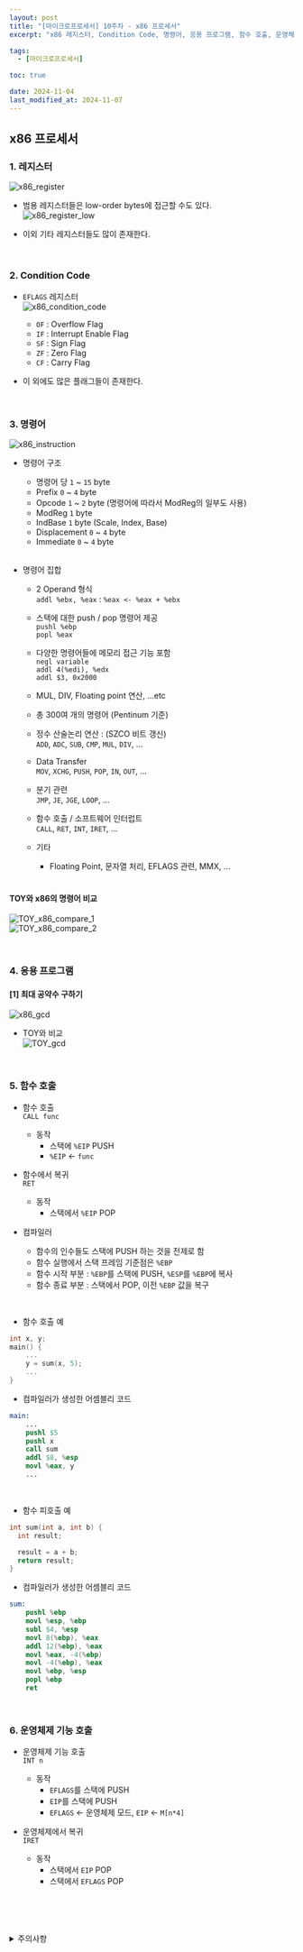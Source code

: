 ```yaml
---
layout: post
title: "[마이크로프로세서] 10주차 - x86 프로세서"
excerpt: "x86 레지스터, Condition Code, 명령어, 응용 프로그램, 함수 호출, 운영체제 기능 호출"

tags:
  - [마이크로프로세서]

toc: true

date: 2024-11-04
last_modified_at: 2024-11-07
---
```

## x86 프로세서
### 1. 레지스터
![x86_register][def]

- 범용 레지스터들은 low-order bytes에 접근할 수도 있다.  
![x86_register_low][def2]  

- 이외 기타 레지스터들도 많이 존재한다.  

<br>

### 2. Condition Code
- `EFLAGS` 레지스터  
![x86_condition_code][def3]
  - `OF` : Overflow Flag
  - `IF` : Interrupt Enable Flag
  - `SF` : Sign Flag
  - `ZF` : Zero Flag
  - `CF` : Carry Flag

- 이 외에도 많은 플래그들이 존재한다.  

<br>

### 3. 명령어
![x86_instruction][def4]
- 명령어 구조
  - 명령어 당 `1` ~ `15` byte
  - Prefix `0` ~ `4` byte
  - Opcode `1` ~ `2` byte (명령어에 따라서 ModReg의 일부도 사용)
  - ModReg `1` byte
  - IndBase `1` byte (Scale, Index, Base)
  - Displacement `0` ~ `4` byte
  - Immediate `0` ~ `4` byte  

  <br>

- 명령어 집합
  - 2 Operand  형식  
  `addl %ebx, %eax` : `%eax <- %eax + %ebx`  

  - 스택에 대한 push / pop 명령어 제공  
  `pushl %ebp`  
  `popl %eax`  

  - 다양한 명령어들에 메모리 접근 기능 포함  
  `negl variable`  
  `addl 4(%edi), %edx`  
  `addl $3, 0x2000`  

  - MUL, DIV, Floating point 연산, ...etc  

  - 총 300여 개의 명령어 (Pentinum 기준)  

  - 정수 산술논리 연산 : (SZCO 비트 갱신)  
  `ADD`, `ADC`, `SUB`, `CMP`, `MUL`, `DIV`, ...

  - Data Transfer  
  `MOV`, `XCHG`, `PUSH`, `POP`, `IN`, `OUT`, ...  

  - 분기 관련  
  `JMP`, `JE`, `JGE`, `LOOP`, ...

  - 함수 호출 / 소프트웨어 인터럽트  
  `CALL`, `RET`, `INT`, `IRET`, ...  

  - 기타  
    - Floating Point, 문자열 처리, EFLAGS 관련, MMX, ...  

    <br>

#### TOY와 x86의 명령어 비교  

![TOY_x86_compare_1](TODO)  
![TOY_x86_compare_2](TODO)  

<br>

### 4. 응용 프로그램  
#### [1] 최대 공약수 구하기  
![x86_gcd](TODO)  

- TOY와 비교  
![TOY_gcd](TODO)  

<br>

### 5. 함수 호출  
- 함수 호출  
`CALL func`  
  - 동작  
    - 스택에 `%EIP` PUSH
    - `%EIP` <- `func`  

- 함수에서 복귀  
`RET`  
  - 동작
    - 스택에서 `%EIP` POP  

- 컴파일러  
  - 함수의 인수들도 스택에 PUSH 하는 것을 전제로 함
  - 함수 실행에서 스택 프레임 기준점은 `%EBP`  
  - 함수 시작 부분 : `%EBP`를 스택에 PUSH, `%ESP`를 `%EBP`에 복사  
  - 함수 종료 부분 : 스택에서 POP, 이전 `%EBP` 값을 복구  

<br>

- 함수 호출 예

```c
int x, y;
main() {
    ...
    y = sum(x, 5);
    ...
}
```

- 컴파일러가 생성한 어셈블리 코드  

```s
main:
    ...
    pushl $5
    pushl x
    call sum
    addl $8, %esp
    movl %eax, y
    ...
```

<br>

- 함수 피호출 예

```c
int sum(int a, int b) {
  int result;

  result = a + b;
  return result;
}
```

- 컴파일러가 생성한 어셈블리 코드  

```s
sum:
    pushl %ebp
    movl %esp, %ebp
    subl $4, %esp
    movl 8(%ebp), %eax
    addl 12(%ebp), %eax
    movl %eax, -4(%ebp)
    movl -4(%ebp), %eax
    movl %ebp, %esp
    popl %ebp
    ret
```

<br>

### 6. 운영체제 기능 호출
- 운영체제 기능 호출  
`INT n`  
  - 동작  
    - `EFLAGS`를 스택에 PUSH
    - `EIP`를 스택에 PUSH
    - `EFLAGS` <- 운영체제 모드, `EIP` <- `M[n*4]`

- 운영체제에서 복귀  
`IRET`
  - 동작  
    - 스택에서 `EIP` POP
    - 스택에서 `EFLAGS` POP  

<br>
<br>
<br>
<br>
<details>
<summary>주의사항</summary>
<div markdown="1">  

이 포스팅은 강원대학교 김용석 교수님의 마이크로프로세서 수업을 들으며 내용을 정리 한 것입니다.  
수업 내용에 대한 저작권은 교수님께 있으니,  
다른 곳으로의 무분별한 내용 복사를 자제해 주세요.  

</div>
</details>

[def]: https://i.imgur.com/QktkrQ2.png
[def2]: https://i.imgur.com/c13rYKx.png
[def3]: https://i.imgur.com/M342o4n.png
[def4]: https://i.imgur.com/HMRcmjx.png